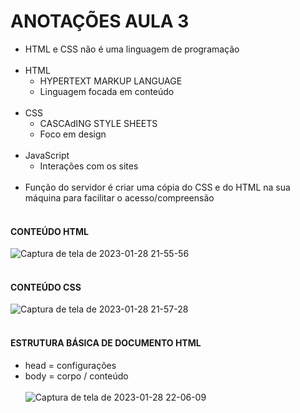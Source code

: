 # ANOTAÇÕES AULA 3

* HTML e CSS não é uma linguagem de programação
<br/><br/>
* HTML
    * HYPERTEXT MARKUP LANGUAGE
    * Linguagem focada em conteúdo
<br/><br/>
* CSS
    * CASCAdING STYLE SHEETS
    * Foco em design
<br/><br/>
* JavaScript
    * Interações com os sites
<br/><br/>
* Função do servidor é criar uma cópia do CSS e do HTML na sua máquina para facilitar o acesso/compreensão
<br/><br/>
#### CONTEÚDO HTML
![Captura de tela de 2023-01-28 21-55-56](https://user-images.githubusercontent.com/94874934/215298041-17ba1df0-8e45-4852-94d2-0d3e7a3dddf2.png)
<br/><br/>
#### CONTEÚDO CSS
![Captura de tela de 2023-01-28 21-57-28](https://user-images.githubusercontent.com/94874934/215298079-3bff867b-744f-4d64-a752-83cdfc8ea449.png)
<br/><br/>
#### ESTRUTURA BÁSICA DE DOCUMENTO HTML
* head = configurações
* body = corpo / conteúdo
<br/><br/>
![Captura de tela de 2023-01-28 22-06-09](https://user-images.githubusercontent.com/94874934/215298347-9295a6e5-12f6-484c-8f46-25ea35761e6c.png)
<br/><br/>

